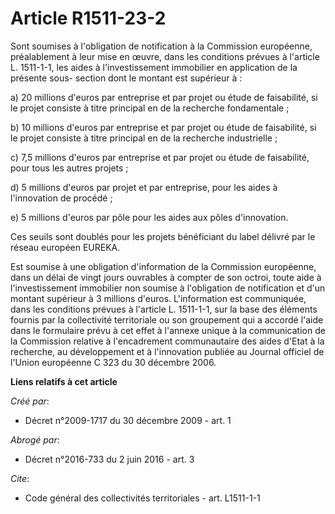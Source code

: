 # Article R1511-23-2

Sont soumises à l'obligation de notification à la Commission européenne, préalablement à leur mise en œuvre, dans les
conditions prévues à l'article L. 1511-1-1, les aides à l'investissement immobilier en application de la présente sous-
section dont le montant est supérieur à : 

a) 20 millions d'euros par entreprise et par projet ou étude de faisabilité, si le projet consiste à titre principal en de la
recherche fondamentale ; 

b) 10 millions d'euros par entreprise et par projet ou étude de faisabilité, si le projet consiste à titre principal en de la
recherche industrielle ; 

c) 7,5 millions d'euros par entreprise et par projet ou étude de faisabilité, pour tous les autres projets ; 

d) 5 millions d'euros par projet et par entreprise, pour les aides à l'innovation de procédé ; 

e) 5 millions d'euros par pôle pour les aides aux pôles d'innovation. 

Ces seuils sont doublés pour les projets bénéficiant du label délivré par le réseau européen EUREKA. 

Est soumise à une obligation d'information de la Commission européenne, dans un délai de vingt jours ouvrables à compter de
son octroi, toute aide à l'investissement immobilier non soumise à l'obligation de notification et d'un montant supérieur à 3
millions d'euros. L'information est communiquée, dans les conditions prévues à l'article L. 1511-1-1, sur la base des
éléments fournis par la collectivité territoriale ou son groupement qui a accordé l'aide dans le formulaire prévu à cet effet
à l'annexe unique à la communication de la Commission relative à l'encadrement communautaire des aides d'Etat à la recherche,
au développement et à l'innovation publiée au Journal officiel de l'Union européenne C 323 du 30 décembre 2006.

**Liens relatifs à cet article**

_Créé par_:

  - Décret n°2009-1717 du 30 décembre 2009 - art. 1

_Abrogé par_:

  - Décret n°2016-733 du 2 juin 2016 - art. 3

_Cite_:

  - Code général des collectivités territoriales - art. L1511-1-1
